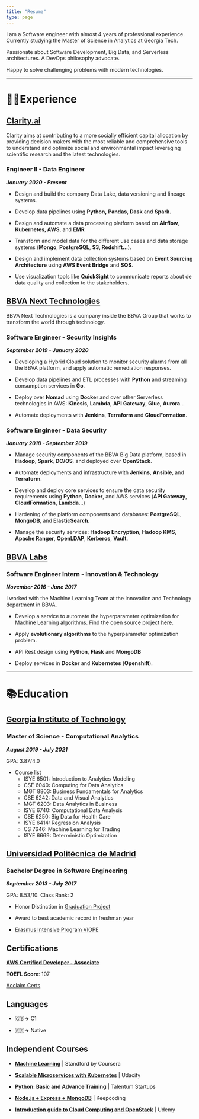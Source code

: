```yaml
---
title: "Resume"
type: page
---
```



I am a Software engineer with almost 4 years of professional experience. Currently studying the Master of Science in Analytics at Georgia Tech.

Passionate about Software Development, Big Data, and Serverless architectures. A DevOps philosophy advocate.

Happy to solve challenging problems with modern technologies.

---

# 👨‍💻Experience

## **[Clarity.ai](https://clarity.ai/)** 

Clarity aims at contributing to a more socially efficient capital allocation by providing decision makers with the most reliable and comprehensive tools to understand and optimize social and environmental impact leveraging scientific research and the latest technologies.

### Engineer II - Data Engineer

__*January 2020 - Present*__

* Design and build the company Data Lake, data versioning and lineage systems.

* Develop data pipelines using __Python,__ __Pandas__, **Dask** and **Spark.**

* Design and automate a data processing platform based on __Airflow,__ __Kubernetes, AWS__, and __EMR__

* Transform and model data for the different use cases and data storage systems (__Mongo__, __PostgreSQL__, __S3, Redshift...__).

* Design and implement data collection systems based on __Event Sourcing Architecture__ using __AWS Event Bridge__ and __SQS__.

* Use visualization tools like __QuickSight__ to communicate reports about de data quality and collection to the stakeholders.

## [BBVA Next Technologies](https://www.bbvanexttechnologies.com/)

BBVA Next Technologies is a company inside the BBVA Group that works to transform the world through technology. 

### Software Engineer - Security Insights

__*September 2019 - January 2020*__

* Developing a Hybrid Cloud solution to monitor security alarms from all the BBVA platform, and apply automatic remediation responses.

* Develop data pipelines and ETL processes with __Python__ and streaming consumption services in __Go__.

* Deploy over __Nomad__ using __Docker__ and over other Serverless technologies in AWS: __Kinesis__, __Lambda__, __API Gateway__, __Glue__, __Aurora__...

* Automate deployments with __Jenkins__, __Terraform__ and __CloudFormation__.

### Software Engineer - Data Security

**_January 2018 - September 2019_** 

* Manage security components of the BBVA Big Data platform, based in __Hadoop__, __Spark__, __DC/OS__, and deployed over __OpenStack__. 

* Automate deployments and infrastructure with __Jenkins__, __Ansible__, and __Terraform__.

* Develop and deploy core services to ensure the data security requirements using __Python__, __Docker__, and AWS services (__API Gateway__, __CloudFormation__, **Lambda**…) 

* Hardening of the platform components and databases: __PostgreSQL__, __MongoDB__, and __ElasticSearch__. 

* Manage the security services: __Hadoop Encryption__, __Hadoop KMS__, __Apache Ranger__, __OpenLDAP__, __Kerberos__, __Vault__.

## **[BBVA Labs](https://www.bbva.com/en/welcome-bbva-labs/)** 

### Software Engineer Intern - Innovation & Technology

__*November 2016 - June 2017*__

I worked with the Machine Learning Team at the Innovation and Technology department in BBVA. 

* Develop a service to automate the hyperparameter optimization for Machine Learning algorithms. Find the open source project [here](https://github.com/BBVA/BeagleML).

* Apply __evolutionary algorithms__ to the hyperparameter optimization problem. 

* API Rest design using __Python__, __Flask__ and __MongoDB__ 

* Deploy services in __Docker__ and __Kubernetes__ (__Openshift__).

---

# 📚Education

## [Georgia Institute of Technology](https://pe.gatech.edu/degrees/analytics)

### Master of Science - Computational Analytics

__*August 2019 - July 2021*__ 

GPA: 3.87/4.0


- Course list 
   * ISYE 6501: Introduction to Analytics Modeling 
   * CSE 6040: Computing for Data Analytics 
   * MGT 8803: Business Fundamentals for Analytics 
   * CSE 6242: Data and Visual Analytics 
   * MGT 6203: Data Analytics in Business 
   * ISYE 6740: Computational Data Analysis 
   * CSE 6250: Big Data for Health Care 
   * ISYE 6414: Regression Analysis 
   * CS 7646: Machine Learning for Trading 
   * ISYE 6669: Deterministic Optimization

## **[Universidad Politécnica de Madrid](https://www.etsisi.upm.es/)** 

### Bachelor Degree in Software Engineering

__*September 2013 - July 2017*__ 

GPA: 8.53/10. Class Rank: 2

* Honor Distinction in [Graduation Project](https://github.com/pablosjv/aco-spark/blob/master/GraduationProjectPabloSanJose.pdf)

* Award to best academic record in freshman year

* [Erasmus Intensive Program VIOPE](https://ip-viope.metropolia.fi/wiki/index.php/Main_Page)

## Certifications

**[AWS Certified Developer - Associate](https://www.youracclaim.com/badges/deaceaa1-7a27-45f4-9ecc-c8d8094e9a74/public_url)** 

__TOEFL Score__: 107

[Acclaim Certs](https://www.youracclaim.com/users/pablo-san-jose/badges)

## Languages

* 🇬🇧**→** C1 

* 🇪🇸**→** Native

## Independent Courses

* **[Machine Learning](https://www.coursera.org/account/accomplishments/verify/3JJFHNBVFKWF)**  | Standford by Coursera

* **[Scalable Microservices with Kubernetes](https://eu.udacity.com/course/scalable-microservices-with-kubernetes--ud615)**  | Udacity

* __Python: Basic and Advance Training__ | Talentum Startups

* **[Node.js + Express + MongoDB](https://pablosanjoseresume.files.wordpress.com/2018/01/famtalentumstartupscursonodekconlineoct17_sanjosecc81_pablo.pdf)**  | Keepcoding

* **[Introduction guide to Cloud Computing and OpenStack](https://www.udemy.com/certificate/UC-AH7QISUJ/)**  | Udemy


